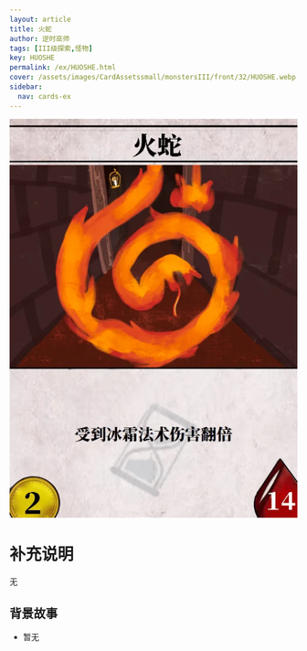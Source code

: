 ```yaml
---
layout: article
title: 火蛇
author: 逆时巫师
tags: [III级探索,怪物]
key: HUOSHE
permalink: /ex/HUOSHE.html
cover: /assets/images/CardAssetssmall/monstersIII/front/32/HUOSHE.webp
sidebar:
  nav: cards-ex
---
```

![](/assets/images/CardAssets/monstersIII/front/32/HUOSHE.webp)

# 补充说明
无


## 背景故事
* 暂无